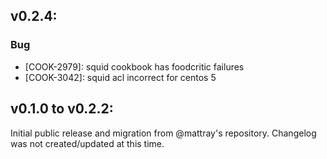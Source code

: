 ## v0.2.4:

### Bug

- [COOK-2979]: squid cookbook has foodcritic failures
- [COOK-3042]: squid acl incorrect for centos 5

## v0.1.0 to v0.2.2:

Initial public release and migration from @mattray's repository.
Changelog was not created/updated at this time.
